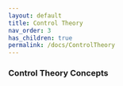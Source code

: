 ```yaml
---
layout: default
title: Control Theory
nav_order: 3
has_children: true
permalink: /docs/ControlTheory
---
```


### Control Theory Concepts
